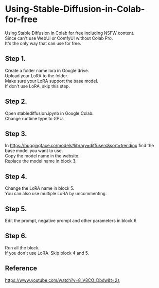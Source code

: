 # Using-Stable-Diffusion-in-Colab-for-free
Using Stable Diffusion in Colab for free including NSFW content.  
Since can't use WebUI or ComfyUI without Colab Pro.  
It's the only way that can use for free.  
## Step 1.   
Create a folder name lora in Google drive.  
Upload your LoRA to the folder.  
Make sure your LoRA support the base model.  
If don't use LoRA, skip this step.  
## Step 2.  
Open stablediffusion.ipynb in Google Colab.  
Change runtime type to GPU.  
## Step 3.  
In https://huggingface.co/models?library=diffusers&sort=trending find the base model you want to use.  
Copy the model name in the website.  
Replace the model name in block 3.  
## Step 4.  
Change the LoRA name in block 5.  
You can also use multiple LoRA by uncommenting.  
## Step 5.  
Edit the prompt, negative prompt and other parameters in block 6.
## Step 6.  
Run all the block.  
If you don't use LoRA. Skip block 4 and 5.  
## Reference  
https://www.youtube.com/watch?v=8_V8CO_Dbdw&t=2s
